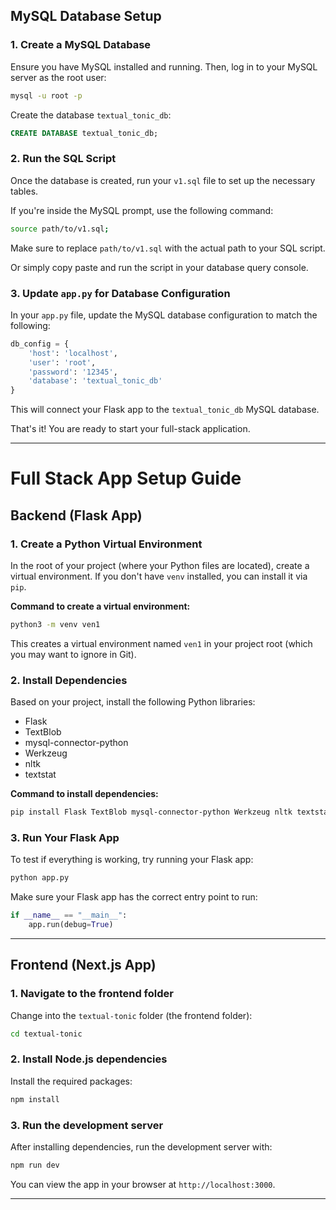 

## MySQL Database Setup

### 1. Create a MySQL Database

Ensure you have MySQL installed and running. Then, log in to your MySQL server as the root user:

```bash
mysql -u root -p
```

Create the database `textual_tonic_db`:

```sql
CREATE DATABASE textual_tonic_db;
```

### 2. Run the SQL Script

Once the database is created, run your `v1.sql` file to set up the necessary tables.

If you're inside the MySQL prompt, use the following command:

```bash
source path/to/v1.sql;
```

Make sure to replace `path/to/v1.sql` with the actual path to your SQL script.

Or simply copy paste and run the script in your database query console.

### 3. Update `app.py` for Database Configuration

In your `app.py` file, update the MySQL database configuration to match the following:

```python
db_config = {
    'host': 'localhost',
    'user': 'root',
    'password': '12345',
    'database': 'textual_tonic_db'
}
```

This will connect your Flask app to the `textual_tonic_db` MySQL database.

That's it! You are ready to start your full-stack application.


---


# Full Stack App Setup Guide

## Backend (Flask App)

### 1. Create a Python Virtual Environment

In the root of your project (where your Python files are located), create a virtual environment. If you don't have `venv` installed, you can install it via `pip`.

**Command to create a virtual environment:**

```bash
python3 -m venv ven1
```

This creates a virtual environment named `ven1` in your project root (which you may want to ignore in Git).

### 2. Install Dependencies

Based on your project, install the following Python libraries:

- Flask
- TextBlob
- mysql-connector-python
- Werkzeug
- nltk
- textstat

**Command to install dependencies:**

```bash
pip install Flask TextBlob mysql-connector-python Werkzeug nltk textstat
```

### 3. Run Your Flask App

To test if everything is working, try running your Flask app:

```bash
python app.py
```

Make sure your Flask app has the correct entry point to run:

```python
if __name__ == "__main__":
    app.run(debug=True)
```

---

## Frontend (Next.js App)

### 1. Navigate to the frontend folder

Change into the `textual-tonic` folder (the frontend folder):

```bash
cd textual-tonic
```

### 2. Install Node.js dependencies

Install the required packages:

```bash
npm install
```

### 3. Run the development server

After installing dependencies, run the development server with:

```bash
npm run dev
```

You can view the app in your browser at `http://localhost:3000`.

---
